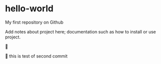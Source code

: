 # hello-world

My first repository on Github

Add notes about project here; documentation such as how to install or use project.

:pizza:

:pizza: this is test of second commit
